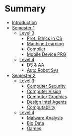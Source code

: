 # Summary

* [Introduction](README.md)
* [Semester 1](text/Autumn/Autumn.md)
    * [Level 3](README.md)
        * [Prof. Ethics in CS]()
        * [Machine Learning]()
        * [Compiler]()
        * [Mobile Device PRG]()
    * [Level 4](README.md)
        * [DS & AA]()
        * [Auto Robot Sys]()
* [Semester 2](text/Spring/Spring.md)
    * [Level 3](README.md)
        * [Computer Security]()
        * [Computer Vision]()
        * [Computer Graphics]()
        * [Design Intel Agents]()
        * [Computability]()
    * [Level 4](README.md)
        * [Malware Analysis]()
        * [Big Data]()
        * [Games]()
